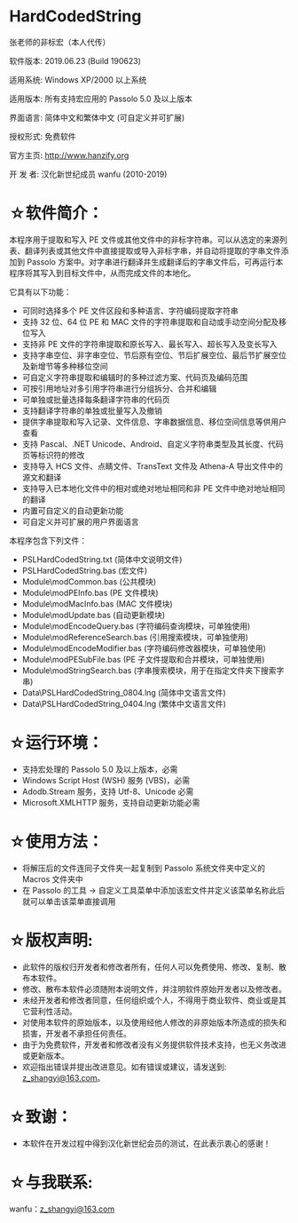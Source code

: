 # HardCodedString
张老师的非标宏（本人代传）

 软件版本: 2019.06.23 (Build 190623)
 
 适用系统: Windows XP/2000 以上系统
 
 适用版本: 所有支持宏应用的 Passolo 5.0 及以上版本
 
 界面语言: 简体中文和繁体中文 (可自定义并可扩展)
 
 授权形式: 免费软件
 
 官方主页: http://www.hanzify.org
 
 开 发 者: 汉化新世纪成员 wanfu (2010-2019)


☆软件简介：
===========
本程序用于提取和写入 PE 文件或其他文件中的非标字符串。可以从选定的来源列表、翻译列表或其他文件中直接提取或导入非标字串，并自动将提取的字串文件添加到 Passolo 方案中。对字串进行翻译并生成翻译后的字串文件后，可再运行本程序将其写入到目标文件中，从而完成文件的本地化。

它具有以下功能：
- 可同时选择多个 PE 文件区段和多种语言、字符编码提取字符串
- 支持 32 位、64 位 PE 和 MAC 文件的字符串提取和自动或手动空间分配及移位写入
- 支持非 PE 文件的字符串提取和原长写入、最长写入、超长写入及变长写入
- 支持字串空位、非字串空位、节后原有空位、节后扩展空位、最后节扩展空位及新增节等多种移位空间
- 可自定义字符串提取和编辑时的多种过滤方案、代码页及编码范围
- 可按引用地址对多引用字符串进行分组拆分、合并和编辑
- 可单独或批量选择每条翻译字符串的代码页
- 支持翻译字符串的单独或批量写入及撤销
- 提供字串提取和写入记录、文件信息、字串数据信息、移位空间信息等供用户查看
- 支持 Pascal、.NET Unicode、Android、自定义字符串类型及其长度、代码页等标识符的修改
- 支持导入 HCS 文件、点睛文件、TransText 文件及 Athena-A 导出文件中的源文和翻译
- 支持导入已本地化文件中的相对或绝对地址相同和非 PE 文件中绝对地址相同的翻译
- 内置可自定义的自动更新功能
- 可自定义并可扩展的用户界面语言

本程序包含下列文件：
- PSLHardCodedString.txt (简体中文说明文件)
- PSLHardCodedString.bas (宏文件)
- Module\modCommon.bas (公共模块)
- Module\modPEInfo.bas (PE 文件模块)
- Module\modMacInfo.bas (MAC 文件模块)
- Module\modUpdate.bas (自动更新模块)
- Module\modEncodeQuery.bas (字符编码查询模块，可单独使用)
- Module\modReferenceSearch.bas (引用搜索模块，可单独使用)
- Module\modEncodeModifier.bas (字符编码修改器模块，可单独使用)
- Module\modPESubFile.bas (PE 子文件提取和合并模块，可单独使用)
- Module\modStringSearch.bas (字串搜索模块，用于在指定文件夹下搜索字串)
- Data\PSLHardCodedString_0804.lng (简体中文语言文件)
- Data\PSLHardCodedString_0404.lng (繁体中文语言文件)


☆运行环境：
===========
- 支持宏处理的 Passolo 5.0 及以上版本，必需
- Windows Script Host (WSH) 服务 (VBS)，必需
- Adodb.Stream 服务，支持 Utf-8、Unicode 必需
- Microsoft.XMLHTTP 服务，支持自动更新功能必需


☆使用方法：
===========
- 将解压后的文件连同子文件夹一起复制到 Passolo 系统文件夹中定义的 Macros 文件夹中
- 在 Passolo 的工具 -> 自定义工具菜单中添加该宏文件并定义该菜单名称此后就可以单击该菜单直接调用


☆版权声明:
===========
- 此软件的版权归开发者和修改者所有，任何人可以免费使用、修改、复制、散布本软件。
- 修改、散布本软件必须随附本说明文件，并注明软件原始开发者以及修改者。
- 未经开发者和修改者同意，任何组织或个人，不得用于商业软件、商业或是其它营利性活动。
- 对使用本软件的原始版本，以及使用经他人修改的非原始版本所造成的损失和损害，开发者不承担任何责任。
- 由于为免费软件，开发者和修改者没有义务提供软件技术支持，也无义务改进或更新版本。
- 欢迎指出错误并提出改进意见。如有错误或建议，请发送到: z_shangyi@163.com。


☆致谢：
===========
- 本软件在开发过程中得到汉化新世纪会员的测试，在此表示衷心的感谢！


☆与我联系:
============
wanfu：z_shangyi@163.com
